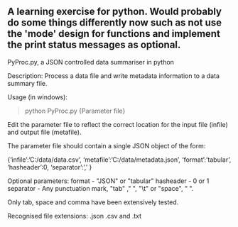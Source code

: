 A learning exercise for python. Would probably do some things differently now such as not use the 'mode' design for functions and implement the print status messages as optional.
-----------
PyProc.py, a JSON controlled data summariser in python

Description:
Process a data file and write metadata information to a data summary file.

Usage (in windows):
>python PyProc.py {Parameter file}

Edit the parameter file to reflect the correct location for the input file (infile)
and output file (metafile).

The parameter file should contain a single JSON object of the form:

{‘infile’:’C:/data/data.csv’, 
 ‘metafile’:’C:/data/metadata.json’, 
 ‘format’:’tabular’, 
 ‘hasheader’:0, 
 ‘separator’:’,’ }

Optional parameters:
format - "JSON" or "tabular"
hasheader - 0 or 1
separator - Any punctuation mark, "tab" ,"	", "\t" or "space", " ".

Only tab, space and comma have been extensively tested.

Recognised file extensions: .json .csv and .txt
